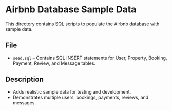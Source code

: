 # Airbnb Database Sample Data

This directory contains SQL scripts to populate the Airbnb database with sample data.

## File
- `seed.sql` – Contains SQL INSERT statements for User, Property, Booking, Payment, Review, and Message tables.

## Description
- Adds realistic sample data for testing and development.
- Demonstrates multiple users, bookings, payments, reviews, and messages.


